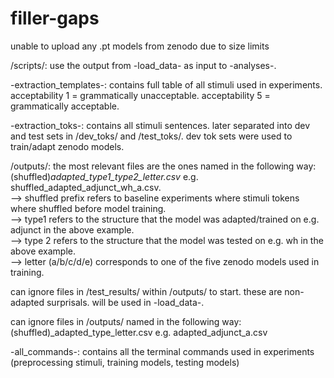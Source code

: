 # filler-gaps
unable to upload any .pt models from zenodo due to size limits 

/scripts/: use the output from -load_data- as input to -analyses-. 

-extraction_templates-: contains full table of all stimuli used in experiments. acceptability 1 = grammatically unacceptable. acceptability 5 = grammatically acceptable. 

-extraction_toks-: contains all stimuli sentences. later separated into dev and test sets in /dev_toks/ and /test_toks/. dev tok sets were used to train/adapt zenodo models. 

/outputs/: the most relevant files are the ones named in the following way: (shuffled)_adapted_type1_type2_letter.csv_ e.g. shuffled_adapted_adjunct_wh_a.csv.  
--> shuffled prefix refers to baseline experiments where stimuli tokens where shuffled before model training.  
--> type1 refers to the structure that the model was adapted/trained on e.g. adjunct in the above example.  
--> type 2 refers to the structure that the model was tested on e.g. wh in the above example.  
--> letter (a/b/c/d/e) corresponds to one of the five zenodo models used in training.  

can ignore files in /test_results/ within /outputs/ to start. these are non-adapted surprisals. will be used in -load_data-.

can ignore files in /outputs/ named in the following way: (shuffled)_adapted_type_letter.csv e.g. adapted_adjunct_a.csv

-all_commands-: contains all the terminal commands used in experiments (preprocessing stimuli, training models, testing models)
